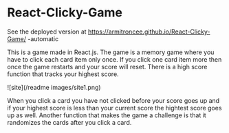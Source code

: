 # React-Clicky-Game

See the deployed version at https://armitroncee.github.io/React-Clicky-Game/ -automatic

This is a game made in React.js. The game is a memory game where you have to click each card item only once. If you click one card item more then once the game restarts and your score will reset. There is a high score function that tracks your highest score. 

![site](/readme images/site1.png)

When you click a card you have not clicked before your score goes up and if your highest score is less than your current score the hightest score goes up as well. Another function that makes the game a challenge is that it randomizes the cards after you click a card.